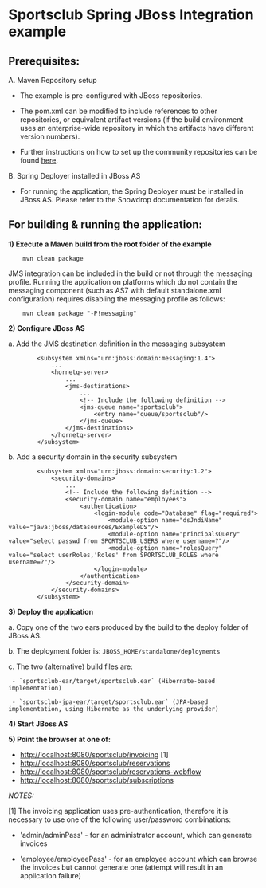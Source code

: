 Sportsclub Spring JBoss Integration example
===========================================

Prerequisites:
----------------------------------------

A. Maven Repository setup

  - The example is pre-configured with JBoss repositories.

  - The pom.xml can be modified to include references to other repositories, or 
equivalent artifact versions (if the build environment uses an enterprise-wide 
repository in which the artifacts have different version numbers).

  - Further instructions on how to set up the community repositories can be 
found [here](http://community.jboss.org/wiki/MavenGettingStarted-Users).

B. Spring Deployer installed in JBoss AS

  - For running the application, the Spring Deployer must be installed in JBoss AS.
Please refer to the Snowdrop documentation for details.


For building & running the application:
--------------------------------------  

**1) Execute a Maven build from the root folder of the example**

        mvn clean package

JMS integration can be included in the build or not through the messaging profile. Running the application on platforms 
which do not contain the messaging component (such as AS7 with default standalone.xml configuration) requires disabling 
the messaging profile as follows: 

        mvn clean package "-P!messaging" 


**2) Configure JBoss AS**

   a. Add the JMS destination definition in the messaging subsystem

            <subsystem xmlns="urn:jboss:domain:messaging:1.4">
                ...
                <hornetq-server>
                    ...
                    <jms-destinations>
                        ...
                        <!-- Include the following definition -->
                        <jms-queue name="sportsclub">
                            <entry name="queue/sportsclub"/>
                        </jms-queue>
                    </jms-destinations>
                </hornetq-server>
            </subsystem>

   b. Add a security domain in the security subsystem

            <subsystem xmlns="urn:jboss:domain:security:1.2">
                <security-domains>
                    ...
                    <!-- Include the following definition -->
                    <security-domain name="employees">
                        <authentication>
                            <login-module code="Database" flag="required">
                                <module-option name="dsJndiName" value="java:jboss/datasources/ExampleDS"/>
                                <module-option name="principalsQuery" value="select passwd from SPORTSCLUB_USERS where username=?"/>
                                <module-option name="rolesQuery" value="select userRoles,'Roles' from SPORTSCLUB_ROLES where username=?"/>
                            </login-module>
                        </authentication>
                    </security-domain>
                </security-domains>
            </subsystem>


**3) Deploy the application**

  a. Copy one of the two ears produced by the build to the deploy folder of JBoss AS.

  b. The deployment folder is: `JBOSS_HOME/standalone/deployments`

  c. The two (alternative) build files are:

     - `sportsclub-ear/target/sportsclub.ear` (Hibernate-based implementation)

     - `sportsclub-jpa-ear/target/sportsclub.ear` (JPA-based implementation, using Hibernate as the underlying provider)


**4) Start JBoss AS**

**5) Point the browser at one of:**

   - [http://localhost:8080/sportsclub/invoicing](http://localhost:8080/sportsclub/invoicing) [1]
   - [http://localhost:8080/sportsclub/reservations](http://localhost:8080/sportsclub/reservations)
   - [http://localhost:8080/sportsclub/reservations-webflow](http://localhost:8080/sportsclub/reservations-webflow)
   - [http://localhost:8080/sportsclub/subscriptions](http://localhost:8080/sportsclub/subscriptions)

*NOTES:*

[1] The invoicing application uses pre-authentication, therefore it is necessary to use one of the following user/password 
combinations:

- 'admin/adminPass' - for an administrator account, which can generate invoices

- 'employee/employeePass' - for an employee account which can browse the invoices but cannot generate one
                        (attempt will result in an application failure)


